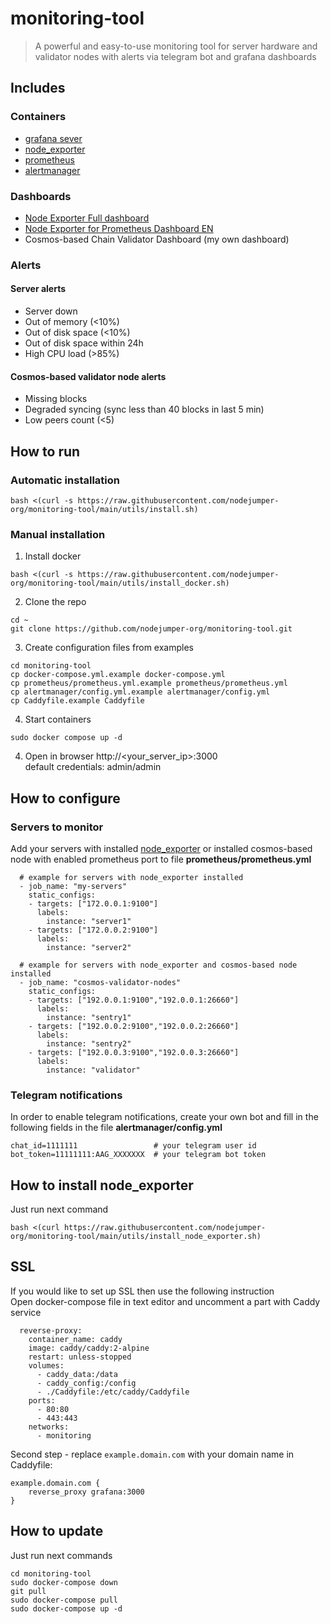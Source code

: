 # monitoring-tool

> A powerful and easy-to-use monitoring tool for server hardware and validator nodes with alerts via telegram bot and grafana dashboards

## Includes

### Containers
- [grafana sever](https://hub.docker.com/r/grafana/grafana)
- [node_exporter](https://hub.docker.com/r/prom/node-exporter)
- [prometheus](https://hub.docker.com/r/prom/prometheus)
- [alertmanager](https://hub.docker.com/r/prom/alertmanager)

### Dashboards
- [Node Exporter Full dashboard](https://github.com/rfrail3/grafana-dashboards)
- [Node Exporter for Prometheus Dashboard EN](https://github.com/starsliao/Prometheus/tree/master/node_exporter)
- Cosmos-based Chain Validator Dashboard (my own dashboard)

### Alerts
#### Server alerts
- Server down
- Out of memory (<10%)
- Out of disk space (<10%)
- Out of disk space within 24h
- High CPU load (>85%)

#### Cosmos-based validator node alerts
- Missing blocks
- Degraded syncing (sync less than 40 blocks in last 5 min)
- Low peers count (<5)

## How to run
### Automatic installation
```
bash <(curl -s https://raw.githubusercontent.com/nodejumper-org/monitoring-tool/main/utils/install.sh)
```

### Manual installation
1. Install docker
```
bash <(curl -s https://raw.githubusercontent.com/nodejumper-org/monitoring-tool/main/utils/install_docker.sh)
```

2. Clone the repo
```
cd ~
git clone https://github.com/nodejumper-org/monitoring-tool.git 
```

3. Create configuration files from examples
```
cd monitoring-tool
cp docker-compose.yml.example docker-compose.yml
cp prometheus/prometheus.yml.example prometheus/prometheus.yml
cp alertmanager/config.yml.example alertmanager/config.yml
cp Caddyfile.example Caddyfile
```

4. Start containers
```
sudo docker compose up -d
```

4. Open in browser http://<your_server_ip>:3000 <br>
default credentials: admin/admin

## How to configure
### Servers to monitor
Add your servers with installed [node_exporter](https://github.com/prometheus/node_exporter) or installed cosmos-based node with enabled prometheus port to file <b>prometheus/prometheus.yml</b>
```
  # example for servers with node_exporter installed
  - job_name: "my-servers"
    static_configs:
    - targets: ["172.0.0.1:9100"]
      labels:
        instance: "server1"
    - targets: ["172.0.0.2:9100"]
      labels:
        instance: "server2"
    
  # example for servers with node_exporter and cosmos-based node installed
  - job_name: "cosmos-validator-nodes"
    static_configs:
    - targets: ["192.0.0.1:9100","192.0.0.1:26660"]
      labels:
        instance: "sentry1"
    - targets: ["192.0.0.2:9100","192.0.0.2:26660"]
      labels:
        instance: "sentry2"
    - targets: ["192.0.0.3:9100","192.0.0.3:26660"]
      labels:
        instance: "validator"
```
### Telegram notifications
In order to enable telegram notifications, create your own bot and fill in the following fields in the file <b>alertmanager/config.yml</b>
```
chat_id=1111111                 # your telegram user id
bot_token=11111111:AAG_XXXXXXX  # your telegram bot token
```
## How to install node_exporter
Just run next command 
```
bash <(curl https://raw.githubusercontent.com/nodejumper-org/monitoring-tool/main/utils/install_node_exporter.sh)
```
## SSL
If you would like to set up SSL then use the following instruction <br>
Open docker-compose file in text editor and uncomment a part with Caddy service
```
  reverse-proxy:
    container_name: caddy
    image: caddy/caddy:2-alpine
    restart: unless-stopped
    volumes:
      - caddy_data:/data
      - caddy_config:/config
      - ./Caddyfile:/etc/caddy/Caddyfile
    ports:
      - 80:80
      - 443:443
    networks:
      - monitoring
```
Second step - replace `example.domain.com` with your domain name in Caddyfile:
```
example.domain.com {
	reverse_proxy grafana:3000
}
```

## How to update
Just run next commands 
```
cd monitoring-tool
sudo docker-compose down
git pull
sudo docker-compose pull
sudo docker-compose up -d
```
